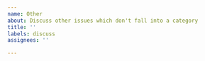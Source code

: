 ```yaml
---
name: Other
about: Discuss other issues which don't fall into a category
title: ''
labels: discuss
assignees: ''

---
```



